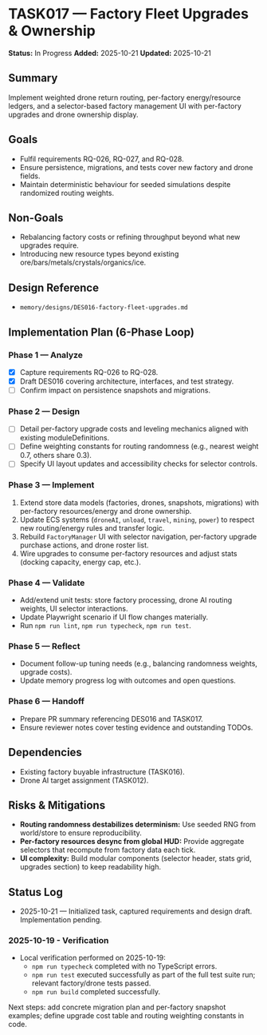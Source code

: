 # TASK017 — Factory Fleet Upgrades & Ownership

**Status:** In Progress
**Added:** 2025-10-21
**Updated:** 2025-10-21

## Summary

Implement weighted drone return routing, per-factory energy/resource ledgers, and a selector-based factory management UI with per-factory upgrades and drone ownership display.

## Goals

- Fulfil requirements RQ-026, RQ-027, and RQ-028.
- Ensure persistence, migrations, and tests cover new factory and drone fields.
- Maintain deterministic behaviour for seeded simulations despite randomized routing weights.

## Non-Goals

- Rebalancing factory costs or refining throughput beyond what new upgrades require.
- Introducing new resource types beyond existing ore/bars/metals/crystals/organics/ice.

## Design Reference

- `memory/designs/DES016-factory-fleet-upgrades.md`

## Implementation Plan (6-Phase Loop)

### Phase 1 — Analyze

- [x] Capture requirements RQ-026 to RQ-028.
- [x] Draft DES016 covering architecture, interfaces, and test strategy.
- [ ] Confirm impact on persistence snapshots and migrations.

### Phase 2 — Design

- [ ] Detail per-factory upgrade costs and leveling mechanics aligned with existing moduleDefinitions.
- [ ] Define weighting constants for routing randomness (e.g., nearest weight 0.7, others share 0.3).
- [ ] Specify UI layout updates and accessibility checks for selector controls.

### Phase 3 — Implement

1. Extend store data models (factories, drones, snapshots, migrations) with per-factory resources/energy and drone ownership.
2. Update ECS systems (`droneAI`, `unload`, `travel`, `mining`, `power`) to respect new routing/energy rules and transfer logic.
3. Rebuild `FactoryManager` UI with selector navigation, per-factory upgrade purchase actions, and drone roster list.
4. Wire upgrades to consume per-factory resources and adjust stats (docking capacity, energy cap, etc.).

### Phase 4 — Validate

- Add/extend unit tests: store factory processing, drone AI routing weights, UI selector interactions.
- Update Playwright scenario if UI flow changes materially.
- Run `npm run lint`, `npm run typecheck`, `npm run test`.

### Phase 5 — Reflect

- Document follow-up tuning needs (e.g., balancing randomness weights, upgrade costs).
- Update memory progress log with outcomes and open questions.

### Phase 6 — Handoff

- Prepare PR summary referencing DES016 and TASK017.
- Ensure reviewer notes cover testing evidence and outstanding TODOs.

## Dependencies

- Existing factory buyable infrastructure (TASK016).
- Drone AI target assignment (TASK012).

## Risks & Mitigations

- **Routing randomness destabilizes determinism:** Use seeded RNG from world/store to ensure reproducibility.
- **Per-factory resources desync from global HUD:** Provide aggregate selectors that recompute from factory data each tick.
- **UI complexity:** Build modular components (selector header, stats grid, upgrades section) to keep readability high.

## Status Log

- 2025-10-21 — Initialized task, captured requirements and design draft. Implementation pending.

### 2025-10-19 - Verification

- Local verification performed on 2025-10-19:
  - `npm run typecheck` completed with no TypeScript errors.
  - `npm run test` executed successfully as part of the full test suite run; relevant factory/drone tests passed.
  - `npm run build` completed successfully.

Next steps: add concrete migration plan and per-factory snapshot examples; define upgrade cost table and routing weighting constants in code.
